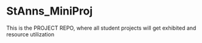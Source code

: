 # StAnns_MiniProj

This is the PROJECT REPO, where all student projects will get exhibited and resource utilization
